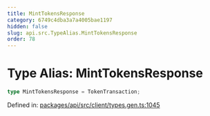 ```yaml
---
title: MintTokensResponse
category: 6749c4dba3a7a4005bae1197
hidden: false
slug: api.src.TypeAlias.MintTokensResponse
order: 78
---
```


# Type Alias: MintTokensResponse

```ts
type MintTokensResponse = TokenTransaction;
```

Defined in: [packages/api/src/client/types.gen.ts:1045](https://github.com/zkcloudworker/minatokens-lib/blob/main/packages/api/src/client/types.gen.ts#L1045)
